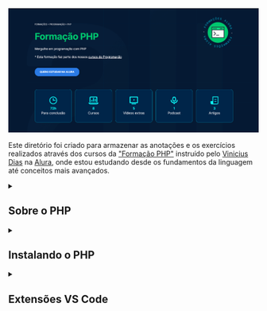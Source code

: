 <img src="https://github.com/AdrianoBispo/formacao-php/blob/master/img/formacao-php.png?raw=true" />

Este diretório foi criado para armazenar as anotações e os exercícios realizados através dos cursos da <a href="https://cursos.alura.com.br/formacao-linguagem-php">"Formação PHP"</a> instruído pelo <a href="https://cursos.alura.com.br/user/cviniciussdias">Vinicius Dias</a> na <a href="https://www.alura.com.br">Alura</a>, onde estou estudando desde os fundamentos da linguagem até conceitos mais avançados.

<details>
  <summary>
    <h2> Sobre o PHP </h2>
  </summary>

  <h3> O que é o PHP? </h3>
  <p>
    O PHP é uma das linguagens de programação mais utilizadas no desenvolvimento web. Por ser multi plataforma, open source, gratuita e bastante completa, a linguagem
    PHP conquistou o mercado e desenvolvedoras/es, tendo uma comunidade vibrante e uma evolução rápida nos últimos anos.
  </p>
  
  <h3> O que faz um(a) dev PHP? </h3>
  <p>
    O PHP é uma das linguagens de programação mais utilizadas no desenvolvimento web. Por ser multi plataforma, open source, gratuita e bastante completa, a linguagem
    PHP conquistou o mercado e desenvolvedoras/es, tendo uma comunidade vibrante e uma evolução rápida nos últimos anos.
  </p>
  
  <h3> Como está o Mercado de Trabalho para Devs PHP? </h3>
  <p>
    O PHP é uma das linguagens de programação mais utilizadas no desenvolvimento web, cerca de 81% dos sites da web utilizam PHP. Por ser multi plataforma, open
    source, gratuita e bastante completa, a linguagem PHP conquistou o mercado e desenvolvedoras/es, tendo uma comunidade vibrante e uma evolução rápida nos últimos
    anos.
  </p>

</details>

<details>
  <summary>
    <h2> Instalando o PHP </h2>
  </summary>
  <img src="https://github.com/AdrianoBispo/formacao-php/blob/master/img/instalando-php.png?raw=true" /> 
  <p>
    Para executar os comandos PHP em sua máquina é necessário ter o seu interpretador instalado. Para isso, vou está deixando o link 
    <a href="https://www.alura.com.br/artigos/php-instalacao-primeiro-codigo">desse artigo da Alura</a> onde ensina passo-a-passo a como está fazendo a instalação.
  </p>
  
  <p>
    <b>
      OBS: Em todas as plataformas ainda existe a possibilidade de você baixar o código fonte do PHP e compilá-lo em sua máquina.
      Isso te dá um controle maior sobre quais extensões do PHP estarão habilitadas, em qual diretório os arquivos ficarão, dentre outras vantagens.
      Por ser um processo relativamente complicado e propenso a erros, recomendo que você conheça essa abordagem quando já estiver mais confiante com a linguagem para
      não perder o foco agora no início.
    </b>
  </p>

</details>

<details>
  <summary>
    <h2> Extensões VS Code </h2>
  </summary>
 
- <a href="https://marketplace.visualstudio.com/items?itemName=DEVSENSE.phptools-vscode">PHP</a>
- <a href="https://marketplace.visualstudio.com/items?itemName=bmewburn.vscode-intelephense-client">Intelephense</a>
- <a href="https://marketplace.visualstudio.com/items?itemName=rifi2k.format-html-in-php">Format HTML in PHP</a>
- <a href="https://marketplace.visualstudio.com/items?itemName=hakcorp.php-awesome-snippets">PHP Awesome Snippets</a>

</details>
